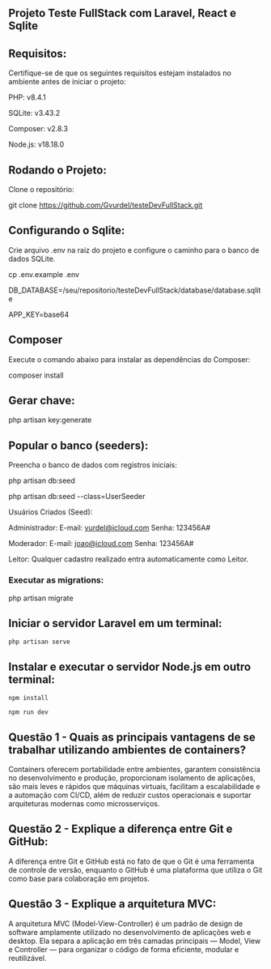 ## Projeto Teste FullStack com Laravel, React e Sqlite

## Requisitos:

Certifique-se de que os seguintes requisitos estejam instalados no ambiente antes de iniciar o projeto:


PHP: v8.4.1

SQLite: v3.43.2

Composer: v2.8.3

Node.js: v18.18.0


## Rodando o Projeto:

Clone o repositório:

git clone https://github.com/Gvurdel/testeDevFullStack.git 

## Configurando o Sqlite:

Crie arquivo .env na raiz do projeto e configure o caminho para o banco de dados SQLite.

cp .env.example .env

DB_DATABASE=/seu/repositorio/testeDevFullStack/database/database.sqlite

APP_KEY=base64

## Composer

Execute o comando abaixo para instalar as dependências do Composer:

composer install

## Gerar chave:

php artisan key:generate

## Popular o banco (seeders):

Preencha o banco de dados com registros iniciais:

php artisan db:seed

php artisan db:seed --class=UserSeeder


Usuários Criados (Seed):

Administrador:
E-mail: vurdel@icloud.com
Senha: 123456A#

Moderador:
E-mail: joao@icloud.com
Senha: 123456A#

Leitor:
Qualquer cadastro realizado entra automaticamente como Leitor.

### Executar as migrations:

php artisan migrate

## Iniciar o servidor Laravel em um terminal:
```
php artisan serve
```
## Instalar e executar o servidor Node.js em outro terminal:

````
npm install
````

```
npm run dev
```
## Questão 1 - Quais as principais vantagens de se trabalhar utilizando ambientes de containers?

Containers oferecem portabilidade entre ambientes, garantem consistência no desenvolvimento e produção, proporcionam isolamento de aplicações, são mais leves e rápidos que máquinas virtuais, facilitam a escalabilidade e a automação com CI/CD, além de reduzir custos operacionais e suportar arquiteturas modernas como microsserviços.

## Questão 2 - Explique a diferença entre Git e GitHub:

A diferença entre Git e GitHub está no fato de que o Git é uma ferramenta de controle de versão, enquanto o GitHub é uma plataforma que utiliza o Git como base para colaboração em projetos.

## Questão 3 - Explique a arquitetura MVC:

A arquitetura MVC (Model-View-Controller) é um padrão de design de software amplamente utilizado no desenvolvimento de aplicações web e desktop. Ela separa a aplicação em três camadas principais — Model, View e Controller — para organizar o código de forma eficiente, modular e reutilizável.

